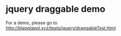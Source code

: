 # jquery draggable demo
For a demo, please go to http://blapplappl.xyz/tests/jquery/draggableTest.html
